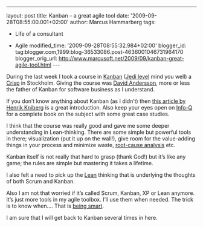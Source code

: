---
layout: post
title: Kanban – a great agile tool
date: '2009-09-28T08:55:00.001+02:00'
author: Marcus Hammarberg
tags:
  - Life of a consultant

  - Agile
modified_time: '2009-09-28T08:55:32.984+02:00'
blogger_id: tag:blogger.com,1999:blog-36533086.post-4636001046731964170
blogger_orig_url: http://www.marcusoft.net/2009/09/kanban-great-agile-tool.html ---

During the last week I took a course in
<a href="http://en.wikipedia.org/wiki/Kanban" target="_blank">Kanban</a>
(<a href="http://crisp.se/kanbanjedi" target="_blank">Jedi level</a>
mind you well) a
<a href="http://www.crisp.se/" target="_blank">Crisp</a> in Stockholm.
Giving the course was
<a href="http://www.agilemanagement.net/" target="_blank">David
Andersson</a>, more or less the father of Kanban for software business
as I understand.

If you don’t know anything about Kanban (as I didn’t) then
<a href="http://www.crisp.se/henrik.kniberg/Kanban-vs-Scrum.pdf"
target="_blank">this article by Henrik Kniberg</a> is a great
introduction. Also keep your eyes open on
<a href="http://www.infoq.com/" target="_blank">Info-Q</a> for a
complete book on the subject with some great case studies.

I think that the course was really good and gave me some deeper
understanding in Lean-thinking. There are some simple but powerful tools
in there; visualization (put it up on the wall!), give room for the
value-adding things in your process and minimize waste,
<a href="http://en.wikipedia.org/wiki/Root_cause_analysis"
target="_blank">root-cause analysis</a> etc.

Kanban itself is not really that hard to grasp (thank God!) but it’s
like any game; the rules are simple but mastering it takes a lifetime.

I also felt a need to pick up the
<a href="http://sv.wikipedia.org/wiki/Lean_production"
target="_blank">Lean</a> thinking that is underlying the thoughts of
both Scrum and Kanban.

Also I am not that worried if it’s called Scrum, Kanban, XP or Lean
anymore. It’s just more tools in my agile toolbox. I’ll use them when
needed. The trick is to know when…. That is <a
href="http://blog.avegagroup.se/Elevate/archive/2009/09/17/be-smart-med-ivar-jacobson.aspx"
target="_blank">being smart</a>.

I am sure that I will get back to Kanban several times in here.
